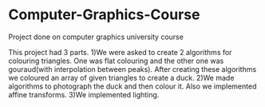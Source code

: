 # Computer-Graphics-Course
Project done on computer graphics university course

This project had 3 parts. 
1)We were asked to create 2 algorithms for colouring triangles. One was flat colouring and the other one was gouraud(with interpolation between peaks). After creating these algorithms we coloured an array of given triangles to create a duck.
2)We made algorithms to photograph the duck and then colour it. Also we implemented affine transforms.
3)We implemented lighting.
